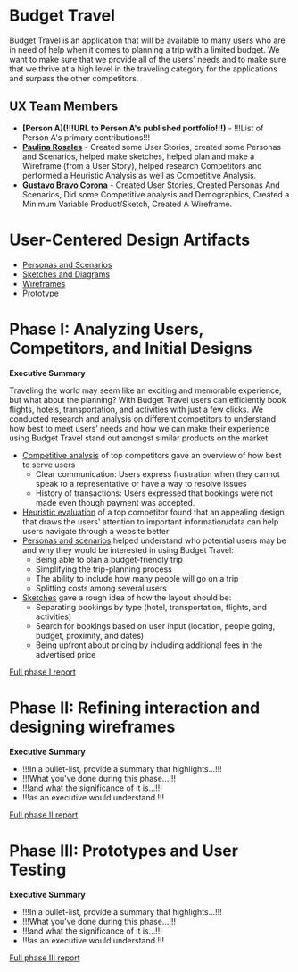 # Budget Travel

Budget Travel is an application that will be available to many users who are in need of help when it comes to planning a trip with a limited budget. We want to make sure that we provide all of the users' needs and to make sure that we thrive at a high level in the traveling category for the applications and surpass the other competitors.

## UX Team Members

* **[Person A](!!!URL to Person A's published portfolio!!!)** - !!!List of Person A's primary contributions!!!
* **[Paulina Rosales](https://usabilityengineering.github.io/ux-portfolio-rosalep/)** - Created some User Stories, created some Personas and Scenarios, helped make sketches, helped plan and make a Wireframe (from a User Story), helped research Competitors and performed a Heuristic Analysis as well as Competitive Analysis. 
* **[Gustavo Bravo Corona](https://github.com/UsabilityEngineering/ux-portfolio-gabravocorona)** - Created User Stories, Created Personas And Scenarios, Did some Competitive analysis and Demographics, Created a Minimum Variable Product/Sketch, Created A Wireframe.

# User-Centered Design Artifacts
 
<!--!!!For the following, add a PDF of your artifact to the repository and replace the # with the file name!!! -->

* [Personas and Scenarios](personas/)
* [Sketches and Diagrams](sketches/)
* [Wireframes](wireframes/)
* [Prototype](#)

# Phase I: Analyzing Users, Competitors, and Initial Designs

**Executive Summary**

Traveling the world may seem like an exciting and memorable experience, but what about the planning? With Budget Travel users can efficiently book flights, hotels, transportation, and activities with just a few clicks. We conducted research and analysis on different competitors to understand how best to meet users’ needs and how we can make their experience using Budget Travel stand out amongst similar products on the market. 
 - <u>Competitive analysis</u> of top competitors gave an overview of how best to serve users
      - Clear communication: Users express frustration when they cannot speak to a representative or have a way to resolve issues
      - History of transactions: Users expressed that bookings were not made even though payment was accepted. 
 - <u>Heuristic evaluation</u> of a top competitor found that an appealing design that draws the users' attention to important information/data can help users navigate through a website better
 - <u>Personas and scenarios</u> helped understand who potential users may be and why they would be interested in using Budget Travel:
      - Being able to plan a budget-friendly trip
      - Simplifying the trip-planning process
      - The ability to include how many people will go on a trip
      - Splitting costs among several users
- <u>Sketches</u> gave a rough idea of how the layout should be:
  <ul>
    <li>Separating bookings by type (hotel, transportation, flights, and activities)</li>
    <li>Search for bookings based on user input (location, people going, budget, proximity, and dates)</li>
    <li>Being upfront about pricing by including additional fees in the advertised price</li>
  </ul>
[Full phase I report](phaseI/)

# Phase II: Refining interaction and designing wireframes

**Executive Summary**

* !!!In a bullet-list, provide a summary that highlights...!!!
* !!!What you've done during this phase...!!!
* !!!and what the significance of it is...!!!
* !!!as an executive would understand.!!!

[Full phase II report](phaseII/)

# Phase III: Prototypes and User Testing

**Executive Summary**

* !!!In a bullet-list, provide a summary that highlights...!!!
* !!!What you've done during this phase...!!!
* !!!and what the significance of it is...!!!
* !!!as an executive would understand.!!!

[Full phase III report](phaseIII/)

